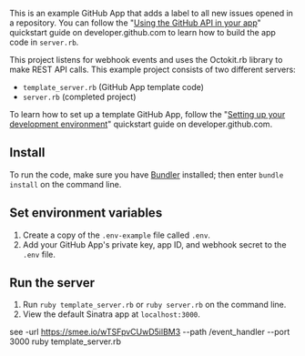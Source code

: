 This is an example GitHub App that adds a label to all new issues opened in a repository. You can follow the "[Using the GitHub API in your app](https://developer.github.com/apps/quickstart-guides/using-the-github-api-in-your-app/)" quickstart guide on developer.github.com to learn how to build the app code in `server.rb`.

This project listens for webhook events and uses the Octokit.rb library to make REST API calls. This example project consists of two different servers:
* `template_server.rb` (GitHub App template code)
* `server.rb` (completed project)

To learn how to set up a template GitHub App, follow the "[Setting up your development environment](https://developer.github.com/apps/quickstart-guides/setting-up-your-development-environment/)" quickstart guide on developer.github.com.

## Install

To run the code, make sure you have [Bundler](http://gembundler.com/) installed; then enter `bundle install` on the command line.

## Set environment variables

1. Create a copy of the `.env-example` file called `.env`.
2. Add your GitHub App's private key, app ID, and webhook secret to the `.env` file.

## Run the server

1. Run `ruby template_server.rb` or `ruby server.rb` on the command line.
1. View the default Sinatra app at `localhost:3000`.


see -url https://smee.io/wTSFpvCUwD5ilBM3 --path /event_handler --port 3000
ruby template_server.rb